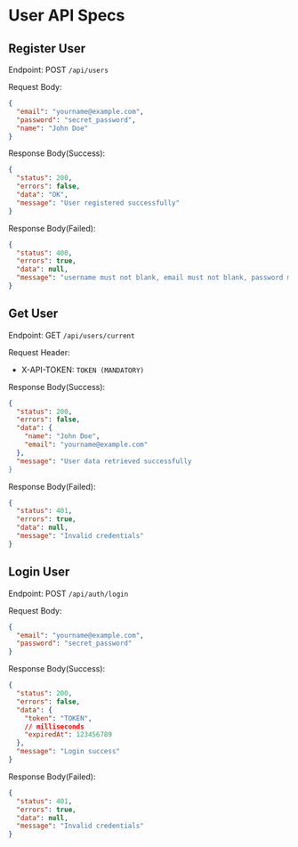 # User API Specs

## Register User

Endpoint: POST `/api/users`

Request Body:

```json
{
  "email": "yourname@example.com",
  "password": "secret_password",
  "name": "John Doe"
}
```

Response Body(Success):

```json
{
  "status": 200,
  "errors": false,
  "data": "OK",
  "message": "User registered successfully"
}
```

Response Body(Failed):

```json
{
  "status": 400,
  "errors": true,
  "data": null,
  "message": "username must not blank, email must not blank, password must not blank"
}
```

## Get User

Endpoint: GET `/api/users/current`

Request Header:
- X-API-TOKEN: `TOKEN (MANDATORY)`

Response Body(Success):

```json
{
  "status": 200,
  "errors": false,
  "data": {
    "name": "John Doe",
    "email": "yourname@example.com"
  },
  "message": "User data retrieved successfully
}
```

Response Body(Failed):

```json
{
  "status": 401,
  "errors": true,
  "data": null,
  "message": "Invalid credentials"
}
```

## Login User

Endpoint: POST `/api/auth/login`

Request Body:

```json
{
  "email": "yourname@example.com",
  "password": "secret_password"
}
```

Response Body(Success):

```json
{
  "status": 200,
  "errors": false,
  "data": {
    "token": "TOKEN",
    // milliseconds
    "expiredAt": 123456789
  },
  "message": "Login success"
}
```

Response Body(Failed):

```json
{
  "status": 401,
  "errors": true,
  "data": null,
  "message": "Invalid credentials"
}
```